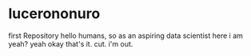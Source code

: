 # lucerononuro
first Repository
hello humans, so as an aspiring data scientist
here i am
yeah?
yeah
okay 
that's it.
cut.
i'm out.

